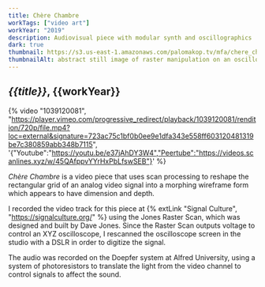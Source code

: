 ```yaml
---
title: Chère Chambre
workTags: ["video art"]
workYear: "2019"
description: Audiovisual piece with modular synth and oscillographics
dark: true
thumbnail: https://s3.us-east-1.amazonaws.com/palomakop.tv/mfa/chere_chambre.jpg
thumbnailAlt: abstract still image of raster manipulation on an oscilloscope
---
```


## *{{title}}*, {{workYear}}

{% video "1039120081", "https://player.vimeo.com/progressive_redirect/playback/1039120081/rendition/720p/file.mp4?loc=external&signature=723ac75c1bf0b0ee9e1dfa343e558ff603120481319be7c380859abb348b7115", '{"Youtube":"https://youtu.be/e37jAhDY3W4","Peertube":"https://videos.scanlines.xyz/w/45QAfppvYYrHxPbLfswSEB"}' %}

*Chère Chambre* is a video piece that uses scan processing to reshape the rectangular grid of an analog video signal into a morphing wireframe form which appears to have dimension and depth.

I recorded the video track for this piece at {% extLink "Signal Culture", "https://signalculture.org/" %} using the Jones Raster Scan, which was designed and built by Dave Jones. Since the Raster Scan outputs voltage to control an XYZ oscilloscope, I rescanned the oscilloscope screen in the studio with a DSLR in order to digitize the signal.

The audio was recorded on the Doepfer system at Alfred University, using a system of photoresistors to translate the light from the video channel to control signals to affect the sound.
